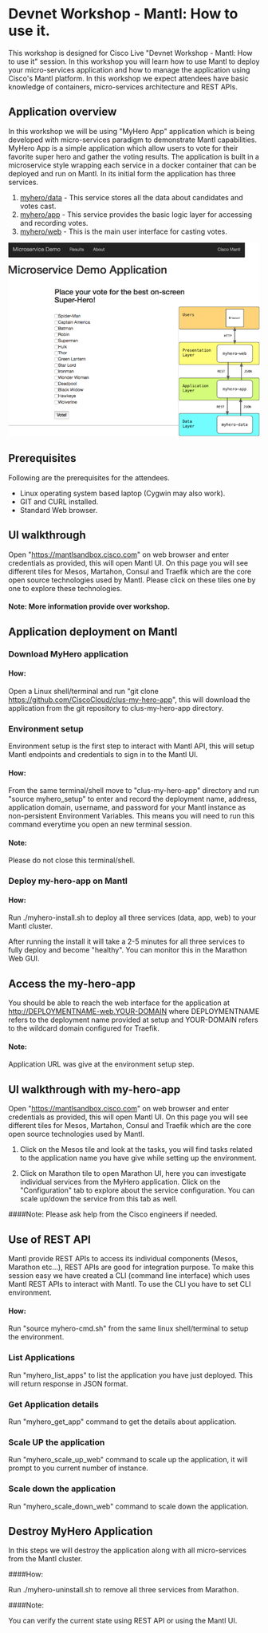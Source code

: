 # Devnet Workshop - Mantl: How to use it.

This workshop is designed for Cisco Live "Devnet Workshop - Mantl: How to use it" session. In this workshop you will learn how to use Mantl to deploy your micro-services application and how to manage the application using Cisco's Mantl platform. In this workshop we expect attendees have basic knowledge of containers, micro-services architecture and REST APIs.  

## Application overview

In this workshop we will be using "MyHero App" application which is being developed with micro-services paradigm to demonstrate Mantl capabilities. MyHero App is a simple application which allow users to vote for their favorite super hero and gather the voting results. The application is built in a microservice style wrapping each service in a docker container that can be deployed and run on Mantl.  In its initial form the application has three services.

1. [myhero/data](https://github.com/hpreston/myhero_data) - This service stores all the data about candidates and votes cast.
2. [myhero/app](https://github.com/hpreston/myhero_app) - This service provides the basic logic layer for accessing and recording votes.
3. [myhero/web](https://github.com/hpreston/myhero_web) - This is the main user interface for casting votes.

![MyHero Demo Application](diagrams/myhero-demo-i1.png)


## Prerequisites

Following are the prerequisites for the attendees.

- Linux operating system based laptop (Cygwin may also work).
- GIT and CURL installed.
- Standard Web browser.

## UI walkthrough

Open "https://mantlsandbox.cisco.com" on web browser and enter credentials as provided, this will open Mantl UI. On this page you will see different tiles for Mesos, Martahon, Consul and Traefik which are the core open source technologies used by Mantl. Please click on these  tiles one by one to explore these technologies.

#### Note: More information provide over workshop.   

## Application deployment on Mantl

### Download MyHero application

#### How:

Open a Linux shell/terminal and run "git clone https://github.com/CiscoCloud/clus-my-hero-app", this will download the application from the git repository to clus-my-hero-app directory.

### Environment setup

Environment setup is the first step to interact with Mantl API, this will setup Mantl endpoints and credentials to sign in to the Mantl UI.

#### How:
From the same terminal/shell move to "clus-my-hero-app" directory and run "source myhero_setup" to enter and record the deployment name, address, application domain, username, and password for your Mantl instance as non-persistent Environment Variables. This means you will need to run this command everytime you open an new terminal session.

#### Note:
Please do not close this terminal/shell.

### Deploy my-hero-app on Mantl

#### How:
Run ./myhero-install.sh to deploy all three services (data, app, web) to your Mantl cluster.

After running the install it will take a 2-5 minutes for all three services to fully deploy and become "healthy". You can monitor this in the Marathon Web GUI.

## Access the my-hero-app

You should be able to reach the web interface for the application at http://DEPLOYMENTNAME-web.YOUR-DOMAIN where DEPLOYMENTNAME refers to the deployment name provided at setup and YOUR-DOMAIN refers to the wildcard domain configured for Traefik.

#### Note:

Application URL was give at the environment setup step.

## UI walkthrough with my-hero-app

Open "https://mantlsandbox.cisco.com" on web browser and enter credentials as provided, this will open Mantl UI. On this page you will see different tiles for Mesos, Martahon, Consul and Traefik which are the core open source technologies used by Mantl.

1. Click on the Mesos tile and look at the tasks, you will find tasks related to the application name you have give while setting up the environment.

2. Click on Marathon tile to open Marathon UI, here you can investigate individual services from the MyHero application. Click on the "Configuration" tab to explore about the service configuration. You can scale up/down the service from this tab as well.

####Note:
Please ask help from the Cisco engineers if needed.    


## Use of REST API

Mantl provide REST APIs to access its individual components (Mesos, Marathon etc...), REST APIs are good for integration purpose. To make this session easy we have created a CLI (command line interface) which uses Mantl REST APIs to interact with Mantl. To use the CLI you have to set CLI environment.   

#### How:

Run "source myhero-cmd.sh" from the same linux shell/terminal to setup the environment.

### List Applications

Run "myhero_list_apps" to list the application you have just deployed. This will return response in JSON format.


### Get Application details

Run "myhero_get_app" command to get the details about application.

### Scale UP the application

Run "myhero_scale_up_web" command to scale up the application, it will prompt to you current number of instance.  

### Scale down the application

Run "myhero_scale_down_web" command to scale down the application.

## Destroy MyHero Application

In this steps we will destroy the application along with all micro-services from the Mantl cluster.

####How:

Run ./myhero-uninstall.sh to remove all three services from Marathon.

####Note:

You can verify the current state using REST API or using the Mantl UI.
